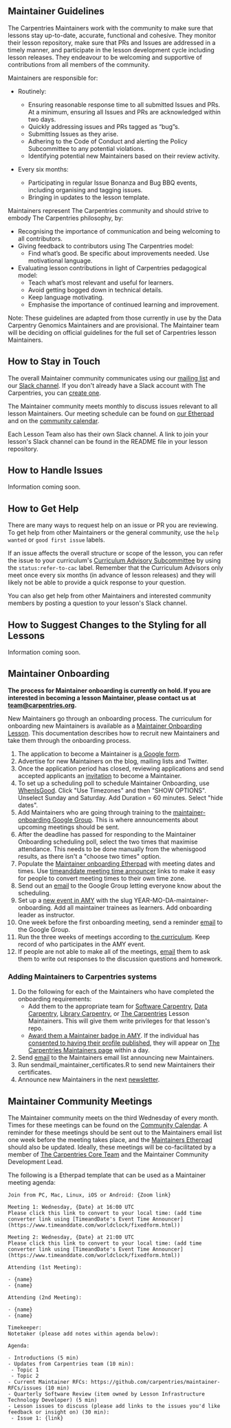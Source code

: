 
## Maintainer Guidelines

The Carpentries Maintainers work with the community to make sure that lessons stay up-to-date, accurate, functional and cohesive. They monitor
their lesson repository, make sure that PRs and Issues are addressed in a timely manner, and participate in the lesson development cycle
including lesson releases. They endeavour to be welcoming and supportive of contributions from all members of the community. 

Maintainers are responsible for:
 - Routinely:
    - Ensuring reasonable response time to all submitted Issues and PRs. At a minimum, ensuring all Issues and PRs are acknowledged within two days.
    - Quickly addressing issues and PRs tagged as “bug”s. 
    - Submitting Issues as they arise.
    - Adhering to the Code of Conduct and alerting the Policy Subcommittee to any potential violations.
    - Identifying potential new Maintainers based on their review activity.

- Every six months: 
    - Participating in regular Issue Bonanza and Bug BBQ events, including organising and tagging issues. 
    - Bringing in updates to the lesson template.

Maintainers represent The Carpentries community and should strive to embody The Carpentries philosophy, by:
- Recognising the importance of communication and being welcoming to all contributors.
- Giving feedback to contributors using The Carpentries model:
    - Find what’s good. Be specific about improvements needed. Use motivational language.
- Evaluating lesson contributions in light of Carpentries pedagogical model:
    - Teach what’s most relevant and useful for learners.
    - Avoid getting bogged down in technical details.
    - Keep language motivating. 
    - Emphasise the importance of continued learning and improvement.

Note: These guidelines are adapted from those currently in use by the Data Carpentry Genomics Maintainers and are provisional. The Maintainer team will be deciding on official guidelines for the full set of Carpentries lesson Maintainers. 

## How to Stay in Touch 

The overall Maintainer community communicates using our [mailing list](http://carpentries.topicbox.com/groups/maintainers) and our [Slack channel](https://swcarpentry.slack.com/messages/C8H5LN44V/details/). If you don't already have a Slack account with The Carpentries, you can [create one](https://swc-slack-invite.herokuapp.com/).

The Maintainer community meets monthly to discuss issues relevant to all lesson Maintainers. Our meeting schedule can be found on [our Etherpad](http://pad.software-carpentry.org/maintainers) and on the [community calendar](https://carpentries.org/community/#community-events).

Each Lesson Team also has their own Slack channel. A link to join your lesson's Slack channel can be found
in the README file in your lesson repository. 

## How to Handle Issues

Information coming soon. 

## How to Get Help

There are many ways to request help on an issue or PR you are reviewing. To get help from other Maintainers or the general community, use the `help wanted` or `good first issue` labels.

If an issue affects the overall structure or scope of the lesson, you can refer the issue to your curriculum's [Curriculum Advisory Subcommittee](../lesson_development/lesson_development_roles.html#curriculum-advisory-committee) by using the `status:refer-to-cac` label. Remember that the Curriculum Advisors only meet once every six months (in advance of lesson releases) and they will likely not be able to provide a quick response to your question.

You can also get help from other Maintainers and interested community members by posting a question to your lesson's Slack channel. 

## How to Suggest Changes to the Styling for all Lessons

Information coming soon.

## Maintainer Onboarding


**The process for Maintainer onboarding is currently on hold.  If you are interested in becoming a lesson Maintainer, please contact us at [team@carpentries.org](mailto:team@carpentries.org).**

New Maintainers go through an onboarding process. The curriculum for 
onboarding new Maintainers is available as a 
[Maintainer Onboarding Lesson](https://carpentries.github.io/maintainer-onboarding/). 
This documentation describes how to recruit new Maintainers and take them through
the onboarding process. 

1. The application to become a Maintainer is [a Google form](https://docs.google.com/forms/d/e/1FAIpQLSfuSUffza_DrqqMwdokdNtSgNfdxzMSmbwLw8655GU31BXPyg/viewform?usp=sf_link).
1. Advertise for new Maintainers on the blog, mailing lists and Twitter. 
1. Once the application period has closed, reviewing applications and send accepted applicants an [invitation](email_templates.html#inviting-new-maintainers) to become a Maintainer.
1. To set up a scheduling poll to schedule Maintainer Onboarding, use [WhenIsGood](http://whenisgood.net/). Click "Use Timezones" and then "SHOW OPTIONS". Unselect Sunday and Saturday. Add Duration = 60 minutes. Select "hide dates".
1. Add Maintainers who are going through training to the [maintainer-onboarding Google Group](https://groups.google.com/a/carpentries.org/forum/#!forum/maintainer-onboarding). This is where announcements about upcoming meetings should be sent.
1. After the deadline has passed for responding to the Maintainer Onboarding scheduling poll, select the two times that maximise attendance. This needs to be done manually from the whenisgood results, as there isn't a "choose two times" option.
1. Populate the [Maintainer onboarding Etherpad](http://pad.software-carpentry.org/maintainer-onboarding) with meeting dates and times. Use [timeanddate meeting time announcer](https://www.timeanddate.com/worldclock/fixedform.html) links to make it easy for people to convert meeting times to their own time zone.
1. Send out an [email](email_templates.html#maintainer-onboarding-meetings) to the Google Group letting everyone know about the scheduling. 
1. Set up a [new event in AMY](../workshop_administration/amy_manual.html#adding-a-new-event) with the slug YEAR-MO-DA-maintainer-onboarding. Add all maintainer trainees as learners. Add onboarding leader as instructor. 
1. One week before the first onboarding meeting, send a reminder [email](email_templates.html#onboarding-reminder) to the Google Group. 
1. Run the three weeks of meetings according to [the curriculum](https://carpentries.github.io/maintainer-onboarding/). Keep record of who participates in the AMY event.
1. If people are not able to make all of the meetings, [email](email_templates.html#missed-onboarding-meeting) them to ask them to write out responses to the discussion questions and homework. 

### Adding Maintainers to Carpentries systems

1. Do the following for each of the Maintainers who have completed the onboarding requirements:  
    - Add them to the appropriate team for [Software Carpentry][SWC GH Lesson Maintainer Teams], [Data Carpentry][DC GH Lesson Maintainer Teams], [Library Carpentry][LC GH Lesson Maintainer Teams], or [The Carpentries][The Carpentries GH Lesson Maintainer Teams] Lesson Maintainers. This will give them write privileges for that lesson's repo.
    - [Award them a Maintainer badge in AMY](../workshop_administration/amy_manual.html#issuing-badges). If the individual has [consented to having their profile published](../workshop_administration/amy_manual.html#adding-an-individual-person-record), they will appear on [The Carpentries Maintainers page](https://carpentries.org/maintainers/) within a day.  
1. Send [email](email_templates.html#welcoming-new-maintainers) to the Maintainers email list announcing new Maintainers.
1. Run sendmail_maintainer_certificates.R to send new Maintainers their certificates.
1. Announce new Maintainers in the next [newsletter](https://carpentries.org/newsletter/).


[SWC GH Lesson Maintainer Teams]: https://github.com/orgs/swcarpentry/teams/lesson-maintainers
[DC GH Lesson Maintainer Teams]: https://github.com/orgs/datacarpentry/teams/lesson-maintainers
[LC GH Lesson Maintainer Teams]: https://github.com/orgs/librarycarpentry/teams/lesson-maintainers
[The Carpentries GH Lesson Maintainer Teams]: https://github.com/orgs/carpentries/teams/lesson-maintainers


## Maintainer Community Meetings

The Maintainer community meets on the third Wednesday of every month. Times for these meetings can be found on the [Community Calendar](https://static.carpentries.org/community/#community-events). A reminder for these meetings should be sent out to the Maintainers email list one week before the meeting takes place, and the [Maintainers Etherpad](https://pad.carpentries.org/maintainers) should also be updated. Ideally, these meetings will be co-facilitated by a member of [The Carpentries Core Team](https://carpentries.org/team/) and the Maintainer Community Development Lead.

The following is a Etherpad template that can be used as a Maintainer meeting agenda:


```
Join from PC, Mac, Linux, iOS or Android: {Zoom link} 

Meeting 1: Wednesday, {Date} at 16:00 UTC
Please click this link to convert to your local time: (add time converter link using [TimeandDate's Event Time Announcer](https://www.timeanddate.com/worldclock/fixedform.html)) 

Meeting 2: Wednesday, {Date} at 21:00 UTC
Please click this link to convert to your local time: (add time converter link using [TimeandDate's Event Time Announcer](https://www.timeanddate.com/worldclock/fixedform.html))

Attending (1st Meeting): 

- {name}
- {name}

Attending (2nd Meeting): 

- {name}
- {name}

Timekeeper:
Notetaker (please add notes within agenda below):

Agenda:

- Introductions (5 min)
- Updates from Carpentries team (10 min):
 - Topic 1
 - Topic 2
- Current Maintainer RFCs: https://github.com/carpentries/maintainer-RFCs/issues (10 min)
- Quarterly Software Review (item owned by Lesson Infrastructure Technology Developer) (5 min)
- Lesson issues to discuss (please add links to the issues you'd like feedback or insight on) (30 min):
 - Issue 1: {link}
 ```
